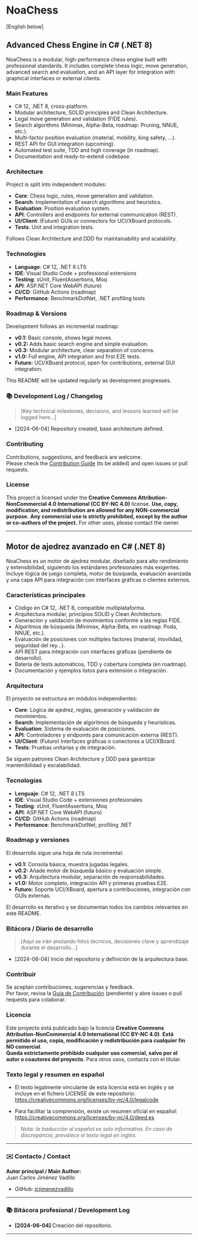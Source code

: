 # NoaChess

[English below]

## Advanced Chess Engine in C# (.NET 8)

NoaChess is a modular, high-performance chess engine built with professional standards. It includes complete chess logic, move generation, advanced search and evaluation, and an API layer for integration with graphical interfaces or external clients.

### **Main Features**
- C# 12, .NET 8, cross-platform.
- Modular architecture, SOLID principles and Clean Architecture.
- Legal move generation and validation (FIDE rules).
- Search algorithms (Minimax, Alpha-Beta, roadmap: Pruning, NNUE, etc.).
- Multi-factor position evaluation (material, mobility, king safety, ...).
- REST API for GUI integration (upcoming).
- Automated test suite, TDD and high coverage (in roadmap).
- Documentation and ready-to-extend codebase.

### **Architecture**
Project is split into independent modules:
- **Core**: Chess logic, rules, move generation and validation.
- **Search**: Implementation of search algorithms and heuristics.
- **Evaluation**: Position evaluation system.
- **API**: Controllers and endpoints for external communication (REST).
- **UI/Client**: (Future) GUIs or connectors for UCI/XBoard protocols.
- **Tests**: Unit and integration tests.

Follows Clean Architecture and DDD for maintainability and scalability.

### **Technologies**
- **Language**: C# 12, .NET 8 LTS
- **IDE**: Visual Studio Code + professional extensions
- **Testing**: xUnit, FluentAssertions, Moq
- **API**: ASP.NET Core WebAPI (future)
- **CI/CD**: GitHub Actions (roadmap)
- **Performance**: BenchmarkDotNet, .NET profiling tools

### **Roadmap & Versions**
Development follows an incremental roadmap:

- **v0.1:** Basic console, shows legal moves.
- **v0.2:** Adds basic search engine and simple evaluation.
- **v0.3:** Modular architecture, clear separation of concerns.
- **v1.0:** Full engine, API integration and first E2E tests.
- **Future:** UCI/XBoard protocol, open for contributions, external GUI integration.

This README will be updated regularly as development progresses.

### 📚 **Development Log / Changelog**
> [Key technical milestones, decisions, and lessons learned will be logged here…]

- [2024-06-04] Repository created, base architecture defined.

### **Contributing**
Contributions, suggestions, and feedback are welcome.  
Please check the [Contribution Guide](CONTRIBUTING.md) (to be added) and open issues or pull requests.

### License
This project is licensed under the **Creative Commons Attribution-NonCommercial 4.0 International (CC BY-NC 4.0)** license.
**Use, copy, modification, and redistribution are allowed for any NON-commercial purpose.**
**Any commercial use is strictly prohibited, except by the author or co-authors of the project.**
For other uses, please contact the owner.

---

## Motor de ajedrez avanzado en C# (.NET 8)

NoaChess es un motor de ajedrez modular, diseñado para alto rendimiento y extensibilidad, siguiendo los estándares profesionales más exigentes. Incluye lógica de juego completa, motor de búsqueda, evaluación avanzada y una capa API para integración con interfaces gráficas o clientes externos.

### **Características principales**
- Código en C# 12, .NET 8, compatible multiplataforma.
- Arquitectura modular, principios SOLID y Clean Architecture.
- Generación y validación de movimientos conforme a las reglas FIDE.
- Algoritmos de búsqueda (Minimax, Alpha-Beta, en roadmap: Poda, NNUE, etc.).
- Evaluación de posiciones con múltiples factores (material, movilidad, seguridad del rey...).
- API REST para integración con interfaces gráficas (pendiente de desarrollo).
- Batería de tests automáticos, TDD y cobertura completa (en roadmap).
- Documentación y ejemplos listos para extensión o integración.

### **Arquitectura**
El proyecto se estructura en módulos independientes:
- **Core**: Lógica de ajedrez, reglas, generación y validación de movimientos.
- **Search**: Implementación de algoritmos de búsqueda y heurísticas.
- **Evaluation**: Sistema de evaluación de posiciones.
- **API**: Controladores y endpoints para comunicación externa (REST).
- **UI/Client**: (Futuro) Interfaces gráficas o conectores a UCI/XBoard.
- **Tests**: Pruebas unitarias y de integración.

Se siguen patrones Clean Architecture y DDD para garantizar mantenibilidad y escalabilidad.

### **Tecnologías**
- **Lenguaje**: C# 12, .NET 8 LTS
- **IDE**: Visual Studio Code + extensiones profesionales
- **Testing**: xUnit, FluentAssertions, Moq
- **API**: ASP.NET Core WebAPI (futuro)
- **CI/CD**: GitHub Actions (roadmap)
- **Performance**: BenchmarkDotNet, profiling .NET

### **Roadmap y versiones**
El desarrollo sigue una hoja de ruta incremental:

- **v0.1:** Consola básica, muestra jugadas legales.
- **v0.2:** Añade motor de búsqueda básico y evaluación simple.
- **v0.3:** Arquitectura modular, separación de responsabilidades.
- **v1.0:** Motor completo, integración API y primeras pruebas E2E.
- **Futuro:** Soporte UCI/XBoard, apertura a contribuciones, integración con GUIs externas.

El desarrollo es iterativo y se documentan todos los cambios relevantes en este README.

### **Bitácora / Diario de desarrollo**
> [Aquí se irán anotando hitos técnicos, decisiones clave y aprendizaje durante el desarrollo…]

- [2024-06-04] Inicio del repositorio y definición de la arquitectura base.

### **Contribuir**
Se aceptan contribuciones, sugerencias y feedback.  
Por favor, revisa la [Guía de Contribución](CONTRIBUTING.md) (pendiente) y abre issues o pull requests para colaborar.

### **Licencia**
Este proyecto está publicado bajo la licencia **Creative Commons Attribution-NonCommercial 4.0 International (CC BY-NC 4.0)**.
**Está permitido el uso, copia, modificación y redistribución para cualquier fin NO comercial**.  
**Queda estrictamente prohibido cualquier uso comercial, salvo por el autor o coautores del proyecto.**
Para otros usos, contacta con el titular.

### **Texto legal y resumen en español**

- El texto legalmente vinculante de esta licencia está en inglés y se incluye en el fichero LICENSE de este repositorio:  
  https://creativecommons.org/licenses/by-nc/4.0/legalcode

- Para facilitar la comprensión, existe un resumen oficial en español:  
  https://creativecommons.org/licenses/by-nc/4.0/deed.es

> *Nota: la traducción al español es solo informativa. En caso de discrepancia, prevalece el texto legal en inglés.*

---

### ✉️ **Contacto / Contact**

**Autor principal / Main Author:**  
Juan Carlos Jiménez Vadillo

- GitHub: [jcjimenezvadillo](https://github.com/jcjimenezvadillo)  

---

### 📚 Bitácora profesional / Development Log

- **[2024-06-04]** Creación del repositorio.

---
